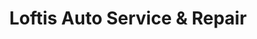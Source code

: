 ---
title: "Loftis Auto Service & Repair"
url: /burnet/loftis-auto-service-and-repair/
shop: car repair
---